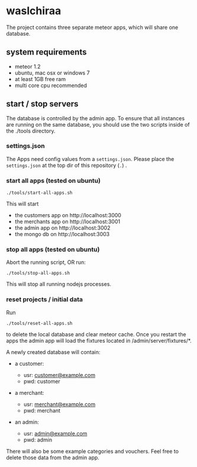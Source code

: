 # waslchiraa

The project contains three separate meteor apps, which will share one database.

## system requirements
- meteor 1.2
- ubuntu, mac osx or windows 7
- at least 1GB free ram
- multi core cpu recommended

## start / stop servers

The database is controlled by the admin app. To ensure that all instances are
running on the same database, you should use the two scripts inside of the 
./tools directory.

### settings.json 
The Apps need config values from a `settings.json`. 
Please place the `settings.json` at the top dir of 
this repository (`.`) .

### start all apps (tested on ubuntu)

    ./tools/start-all-apps.sh

This will start
- the customers app on http://localhost:3000
- the merchants app on http://localhost:3001
- the admin app on http://localhost:3002
- the mongo db on http://localhost:3003

### stop all apps (tested on ubuntu)

Abort the running script, OR run:

    ./tools/stop-all-apps.sh
    
This will stop all running nodejs processes.

### reset projects / initial data

Run

    ./tools/reset-all-apps.sh
    
to delete the local database and clear meteor cache. Once you restart the apps
the admin app will load the fixtures located in /admin/server/fixtures/*.

A newly created database will contain:

- a customer:
    - usr: customer@example.com
    - pwd: customer
    
- a merchant:
    - usr: merchant@example.com
    - pwd: merchant
    
- an admin:
    - usr: admin@example.com
    - pwd: admin

There will also be some example categories and vouchers. Feel free to delete
those data from the admin app.
